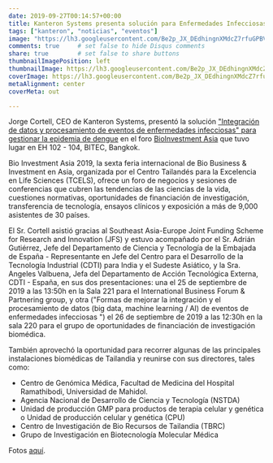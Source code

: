 ```yaml
---
date: 2019-09-27T00:14:57+00:00
title: Kanteron Systems presenta solución para Enfermedades Infecciosas en BioInvestment Asia
tags: ["kanteron", "noticias", "eventos"]
image: "https://lh3.googleusercontent.com/Be2p_JX_DEdhingnXMdcZ7rfuGPBVw_6AJKBwg3vywgV3CKKG-ijHBM9rGmWKY_abmUsqS1G2lE9DrK_iDrhBXdNk0Qcm-lGu4cczuleF3Z_NK8h2cUPG60pEuEa9zNA1u2HjyGjfto=w1920-h1080"
comments: true     # set false to hide Disqus comments  
share: true        # set false to share buttons
thumbnailImagePosition: left
thumbnailImage: https://lh3.googleusercontent.com/Be2p_JX_DEdhingnXMdcZ7rfuGPBVw_6AJKBwg3vywgV3CKKG-ijHBM9rGmWKY_abmUsqS1G2lE9DrK_iDrhBXdNk0Qcm-lGu4cczuleF3Z_NK8h2cUPG60pEuEa9zNA1u2HjyGjfto=w1920-h1080
coverImage: https://lh3.googleusercontent.com/Be2p_JX_DEdhingnXMdcZ7rfuGPBVw_6AJKBwg3vywgV3CKKG-ijHBM9rGmWKY_abmUsqS1G2lE9DrK_iDrhBXdNk0Qcm-lGu4cczuleF3Z_NK8h2cUPG60pEuEa9zNA1u2HjyGjfto=w1920-h1080
metaAlignment: center
coverMeta: out

---
```


Jorge Cortell, CEO de Kanteron Systems, presentó la solución ["Integración de datos y procesamiento de eventos de enfermedades infecciosas" para gestionar la epidemia de dengue](https://figshare.com/articles/Data_integration_and_processing_of_Infectious_Disease_events/9875870) en el foro [BioInvestment Asia](https://www.bioinvestmentasia.com/) que tuvo lugar en EH 102 - 104, BITEC, Bangkok.

<!--more-->

Bio Investment Asia 2019, la sexta feria internacional de Bio Business & Investment en Asia, organizada por el Centro Tailandés para la Excelencia en Life Sciences (TCELS), ofrece un foro de negocios y sesiones de conferencias que cubren las tendencias de las ciencias de la vida, cuestiones normativas, oportunidades de financiación de investigación, transferencia de tecnología, ensayos clínicos y exposición a más de 9,000 asistentes de 30 países.

El Sr. Cortell asistió gracias al Southeast Asia-Europe Joint Funding Scheme for Research and Innovation (JFS) y estuvo acompañado por el Sr. Adrián Gutiérrez, Jefe del Departamento de Ciencia y Tecnología de la Embajada de España - Representante en Jefe del Centro para el Desarrollo de la Tecnología Industrial (CDTI) para India y el Sudeste Asiático, y la Sra. Angeles Valbuena, Jefa del Departamento de Acción Tecnológica Externa, CDTI - España, en sus dos presentaciones: una el 25 de septiembre de 2019 a las 13:50h en la Sala 221 para el International Business Forum & Partnering group, y otra ("Formas de mejorar la integración y el procesamiento de datos (big data, machine learning / AI) de eventos de enfermedades infecciosas ") el 26 de septiembre de 2019 a las 12:30h en la sala 220 para el grupo de oportunidades de financiación de investigación biomédica.

También aprovechó la oportunidad para recorrer algunas de las principales instalaciones biomédicas de Tailandia y reunirse con sus directores, tales como:
- Centro de Genómica Médica, Facultad de Medicina del Hospital Ramathibodi, Universidad de Mahidol.
- Agencia Nacional de Desarrollo de Ciencia y Tecnología (NSTDA)
- Unidad de producción GMP para productos de terapia celular y genética o Unidad de producción celular y genética (CPU)
- Centro de Investigación de Bio Recursos de Tailandia (TBRC)
- Grupo de Investigación en Biotecnología Molecular Médica

Fotos [aquí](https://photos.app.goo.gl/qqpUNnDBdbtg8MZT6).

<script src="https://cdn.jsdelivr.net/npm/publicalbum@latest/embed-ui.min.js" async></script>
<div class="pa-gallery-player-widget" style="width:100%; height:480px; display:none;"
  data-link="https://photos.app.goo.gl/qqpUNnDBdbtg8MZT6"
  data-title="14 new photos by Jorge Cortell">
  <object data="https://lh3.googleusercontent.com/ZtOrLYgWl5k3GMPIN5Yfy-7TWyzmF47RUXs2GSF4V0olWb1NjtDbcEchlSKD8mfCq81iLZ1D6fTDmCW8OftgBQ-Tb1DTMvOpmbPbm46BWIuJZUkue0L9zPkvHDY0cUHtIPX7C3DKFMw=w1920-h1080"></object>
  <object data="https://lh3.googleusercontent.com/fb9YiMnL9NEclq0PiqFSV43x8T456ncyGLtE9xc0L_brkBV81lwYZR-cwgNwZxfUdg3cnbCkYQqC18jIkd9T12qqbFWW1OCW95LCc6ZSkoP7TpDj6IsWn3uurt_aw41lcws6CPe1Mt0=w1920-h1080"></object>
  <object data="https://lh3.googleusercontent.com/j-oz6XWfDjE9qDwO-R0piGrbRl8PNFsCIqNStoirGWeGJzVJ2WzYRaJwNlOfCPmmfztVOpopdzI73j3MMqwQ9rBA3QtpacmO4HINTixJLC192Bi6CvK5aBP_RbYWymBB3owIIfSXJug=w1920-h1080"></object>
  <object data="https://lh3.googleusercontent.com/o_1T9RkUut_SBg82RcX9e99HWQKMDdo5M-VRHUWweLrQRDQhm6p3qLfns_1qtB4C9mErBzGy0vkud1T04Bezp8pRPvyZKOgDYJ7XdlnkBi5cgZI3z3Pg559xl8sRIstl6ZAFes-H1d0=w1920-h1080"></object>
  <object data="https://lh3.googleusercontent.com/fwirwVnmec23d-NW6Z90VcbWO8ZX1RvnBHgBcqg7dhpeJAhF47tN1dCTnK8bAmvlWX14qR-4Hi293OLxUJ5iq9SNiZymQa87FMHHCWsN4l3AEEDVPfkiMTfZ4AzYUPdmLYuM1WVUiy8=w1920-h1080"></object>
  <object data="https://lh3.googleusercontent.com/qG-h43ba_CCmwSI8CD7ZYMImjUsZUu5Pt9SmRVPYuNuHi2_GITiX2ywqRTBOgIoztYjM3iRbMyuc-_rk23fIrDVb3ArcvPZgAX5dYT1Yfj63F6wUDC9Yf8FzMk3GoD7nj2YG4QNpT7o=w1920-h1080"></object>
  <object data="https://lh3.googleusercontent.com/aZgMASeEyWRq2visWlabN7c-umuswWLIg7QyHeyiGQSbpyGJH3TnQx23NgBcNNfAm9Bun6VWFAtwdNr-ioIfXpT7avrYQpYqwwkG4DaITgA01XsPxJC_3dJxgq7U25lCpyZN0xApgVY=w1920-h1080"></object>
  <object data="https://lh3.googleusercontent.com/Jt77vAPX2a8-WR2flN0IKh5n4xGFC972pDXGXRHkXdKmFKqG2qy-LjnibQ7KyIyHoIBOvLW3CoYYz99lUBeLtMo5I8TF0z28hv3tnBj26N995HV3_08sVyWaYifMX2HJ2yT5bqHMwUg=w1920-h1080"></object>
  <object data="https://lh3.googleusercontent.com/OOh56CjvpeLL4gNixO-cIsNymvgkbjgJ8q5MNGu0yH0aP2zzz7HXzSDknWDoskPJnMp1txfP_-6s5cxJxVPhrMeYTCjklSWsKUuEv6EBVIoWAxLdHqczECBmKg6iDSe74mDIbYwjPLQ=w1920-h1080"></object>
  <object data="https://lh3.googleusercontent.com/RNw4xW6JQ6Smj5uX5T_6XHtxhKQrOWYFkmAK-iSkbr-T_XfTZEj-fzDqz7Z_nr3kpX6P39n_AbN43xmeG20ZnXQ1NTLhk0zUR1eeIdP4uy7-cgaSGJDm0-MhhpeLIl6UAC45Mcd5LFg=w1920-h1080"></object>
  <object data="https://lh3.googleusercontent.com/FfzdIM7rywe5QUnXly_w75Fa5QgFt9kpM5qM7t3ZASVZ7ely-2bQ2QOrrd2Yyad2CaBiajAPwxRPSjN06RBB7VKpDjTkKg_EjgQR591g0m9QnV8zo9wmqPoJ74Eccgl0CzaV_7B-1Vk=w1920-h1080"></object>
  <object data="https://lh3.googleusercontent.com/Zn54Zj3ISO1nbwp2fhIJAKgR3WqsW_6KPVGFzDQnf0Q866dwaZfg4I0YxuwBkU0-Ch7hmu8AXQA4drzajz0a1CnTypa2z-Fnhs73JunO6D0qUnw-Rb_KZ9HnK1qNqoKTbAm3RlxlOWQ=w1920-h1080"></object>
  <object data="https://lh3.googleusercontent.com/s2FakkdShpuQABPRiAR30Y2h8sYCeIKIA9ct7pC6l1m7IOSXdQ-kOHwuNuybD-MEV2AwWB0WtdWeSD2Bk9lYMzxX1jVHFbMy2J-q28Q81x7xBxsm4vw_BqQVWRMTb5tCdLz--lwMZ-g=w1920-h1080"></object>
  <object data="https://lh3.googleusercontent.com/vsRfsBRxxB_eToBOwbfEfpykr89Rse1eWTsQQPl4Az1ix1WRciuS7B9v_UeV9MLX6U7-nliuJiKm19ahNimI8Z6Ph1ahplOjya9U-Pd-i0H1TXKqPvDkYBN9Bgl3WtSW7LohdIp6kwI=w1920-h1080"></object>
</div>
